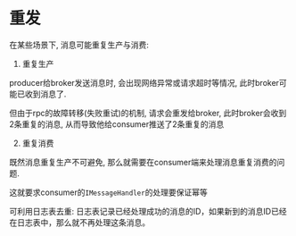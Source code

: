# 重发

在某些场景下, 消息可能重复生产与消费:

1. 重复生产

producer给broker发送消息时, 会出现网络异常或请求超时等情况, 此时broker可能已收到消息了.

但由于rpc的故障转移(失败重试)的机制, 请求会重发给broker, 此时broker会收到2条重复的消息, 从而导致他给consumer推送了2条重复的消息

2. 重复消费

既然消息重复生产不可避免, 那么就需要在consumer端来处理消息重复消费的问题.

这就要求consumer的`IMessageHandler`的处理要保证幂等

可利用日志表去重: 日志表记录已经处理成功的消息的ID，如果新到的消息ID已经在日志表中，那么就不再处理这条消息。